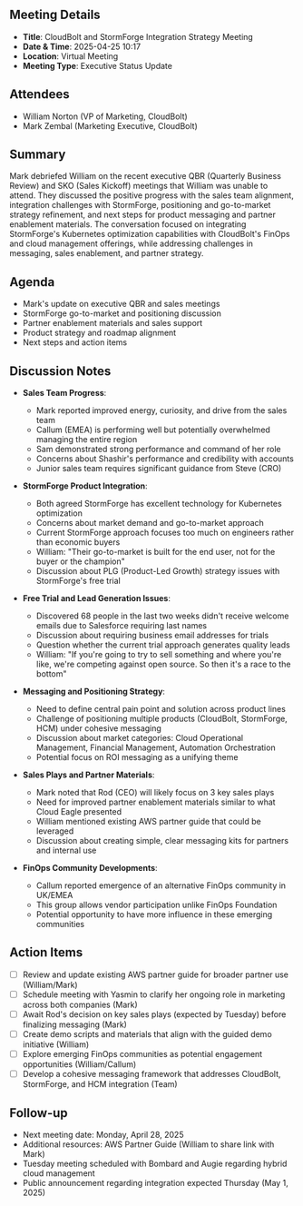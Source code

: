 ## Meeting Details
- **Title**: CloudBolt and StormForge Integration Strategy Meeting
- **Date & Time**: 2025-04-25 10:17
- **Location**: Virtual Meeting
- **Meeting Type**: Executive Status Update

## Attendees
- William Norton (VP of Marketing, CloudBolt)
- Mark Zembal (Marketing Executive, CloudBolt)

## Summary
Mark debriefed William on the recent executive QBR (Quarterly Business Review) and SKO (Sales Kickoff) meetings that William was unable to attend. They discussed the positive progress with the sales team alignment, integration challenges with StormForge, positioning and go-to-market strategy refinement, and next steps for product messaging and partner enablement materials. The conversation focused on integrating StormForge's Kubernetes optimization capabilities with CloudBolt's FinOps and cloud management offerings, while addressing challenges in messaging, sales enablement, and partner strategy.

## Agenda
- Mark's update on executive QBR and sales meetings
- StormForge go-to-market and positioning discussion
- Partner enablement materials and sales support
- Product strategy and roadmap alignment
- Next steps and action items

## Discussion Notes
- **Sales Team Progress**:
    - Mark reported improved energy, curiosity, and drive from the sales team
    - Callum (EMEA) is performing well but potentially overwhelmed managing the entire region
    - Sam demonstrated strong performance and command of her role
    - Concerns about Shashir's performance and credibility with accounts
    - Junior sales team requires significant guidance from Steve (CRO)
- **StormForge Product Integration**:
    - Both agreed StormForge has excellent technology for Kubernetes optimization
    - Concerns about market demand and go-to-market approach
    - Current StormForge approach focuses too much on engineers rather than economic buyers
    - William: "Their go-to-market is built for the end user, not for the buyer or the champion"
    - Discussion about PLG (Product-Led Growth) strategy issues with StormForge's free trial
- **Free Trial and Lead Generation Issues**:
    - Discovered 68 people in the last two weeks didn't receive welcome emails due to Salesforce requiring last names
    - Discussion about requiring business email addresses for trials
    - Question whether the current trial approach generates quality leads
    - William: "If you're going to try to sell something and where you're like, we're competing against open source. So then it's a race to the bottom"
- **Messaging and Positioning Strategy**:
    
    - Need to define central pain point and solution across product lines
    - Challenge of positioning multiple products (CloudBolt, StormForge, HCM) under cohesive messaging
    - Discussion about market categories: Cloud Operational Management, Financial Management, Automation Orchestration
    - Potential focus on ROI messaging as a unifying theme
- **Sales Plays and Partner Materials**:
    - Mark noted that Rod (CEO) will likely focus on 3 key sales plays
    - Need for improved partner enablement materials similar to what Cloud Eagle presented
    - William mentioned existing AWS partner guide that could be leveraged
    - Discussion about creating simple, clear messaging kits for partners and internal use
- **FinOps Community Developments**:
    - Callum reported emergence of an alternative FinOps community in UK/EMEA
    - This group allows vendor participation unlike FinOps Foundation
    - Potential opportunity to have more influence in these emerging communities

## Action Items

- [ ] Review and update existing AWS partner guide for broader partner use (William/Mark)
- [ ] Schedule meeting with Yasmin to clarify her ongoing role in marketing across both companies (Mark)
- [ ] Await Rod's decision on key sales plays (expected by Tuesday) before finalizing messaging (Mark)
- [ ] Create demo scripts and materials that align with the guided demo initiative (William)
- [ ] Explore emerging FinOps communities as potential engagement opportunities (William/Callum)
- [ ] Develop a cohesive messaging framework that addresses CloudBolt, StormForge, and HCM integration (Team)

## Follow-up
- Next meeting date: Monday, April 28, 2025
- Additional resources: AWS Partner Guide (William to share link with Mark)
- Tuesday meeting scheduled with Bombard and Augie regarding hybrid cloud management
- Public announcement regarding integration expected Thursday (May 1, 2025)